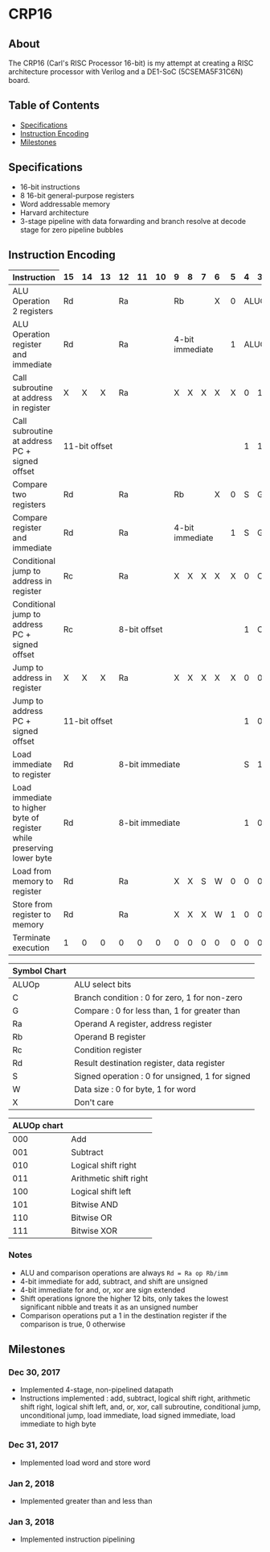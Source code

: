 # CRP16

## About

The CRP16 (Carl's RISC Processor 16-bit) is my attempt at creating a RISC architecture processor with Verilog and a DE1-SoC (5CSEMA5F31C6N) board.

## Table of Contents

* [Specifications](#specifications)
* [Instruction Encoding](#instruction-encoding)
* [Milestones](#milestones)

## Specifications
- 16-bit instructions
- 8 16-bit general-purpose registers
- Word addressable memory
- Harvard architecture
- 3-stage pipeline with data forwarding and branch resolve at decode stage for zero pipeline bubbles

## Instruction Encoding

| Instruction <td colspan=1>**15** <td colspan=1>**14** <td colspan=1>**13** <td colspan=1>**12** <td colspan=1>**11** <td colspan=1>**10** <td colspan=1>**9** <td colspan=1>**8** <td colspan=1>**7** <td colspan=1>**6** <td colspan=1>**5** <td colspan=1>**4** <td colspan=1>**3** <td colspan=1>**2** <td colspan=1>**1** <td colspan=1>**0** |
| - |
| ALU Operation 2 registers <td colspan=3>Rd <td colspan=3>Ra <td colspan=3>Rb <td colspan=1>X <td colspan=1>0 <td colspan=3>ALUOp <td colspan=1>1 <td colspan=1>1 |
| ALU Operation register and immediate <td colspan=3>Rd <td colspan=3>Ra <td colspan=4>4-bit immediate <td colspan=1>1 <td colspan=3>ALUOp <td colspan=1>1 <td colspan=1>1 |
| Call subroutine at address in register <td colspan=1>X <td colspan=1>X <td colspan=1>X <td colspan=3>Ra <td colspan=1>X <td colspan=1>X <td colspan=1>X <td colspan=1>X <td colspan=1>X <td colspan=1>0 <td colspan=1>1 <td colspan=1>0 <td colspan=1>1 <td colspan=1>0 |
| Call subroutine at address PC + signed offset <td colspan=11>11-bit offset <td colspan=1>1 <td colspan=1>1 <td colspan=1>0 <td colspan=1>1 <td colspan=1>0 |
| Compare two registers <td colspan=3>Rd <td colspan=3>Ra <td colspan=3>Rb <td colspan=1>X <td colspan=1>0 <td colspan=1>S <td colspan=1>G <td colspan=1>1 <td colspan=1>0 <td colspan=1>0 |
| Compare register and immediate <td colspan=3>Rd <td colspan=3>Ra <td colspan=4>4-bit immediate <td colspan=1>1 <td colspan=1>S <td colspan=1>G <td colspan=1>1 <td colspan=1>0 <td colspan=1>0 |
| Conditional jump to address in register <td colspan=3>Rc <td colspan=3>Ra <td colspan=1>X <td colspan=1>X <td colspan=1>X <td colspan=1>X <td colspan=1>X <td colspan=1>0 <td colspan=1>C <td colspan=1>1 <td colspan=1>1 <td colspan=1>0 |
| Conditional jump to address PC + signed offset <td colspan=3>Rc <td colspan=8>8-bit offset <td colspan=1>1 <td colspan=1>C <td colspan=1>1 <td colspan=1>1 <td colspan=1>0 |
| Jump to address in register <td colspan=1>X <td colspan=1>X <td colspan=1>X <td colspan=3>Ra <td colspan=1>X <td colspan=1>X <td colspan=1>X <td colspan=1>X <td colspan=1>X <td colspan=1>0 <td colspan=1>0 <td colspan=1>0 <td colspan=1>1 <td colspan=1>0 |
| Jump to address PC + signed offset <td colspan=11>11-bit offset <td colspan=1>1 <td colspan=1>0 <td colspan=1>0 <td colspan=1>1 <td colspan=1>0 |
| Load immediate to register <td colspan=3>Rd <td colspan=8>8-bit immediate <td colspan=1>S <td colspan=1>1 <td colspan=1>0 <td colspan=1>0 <td colspan=1>1 |
| Load immediate to higher byte of register while preserving lower byte <td colspan=3>Rd <td colspan=8>8-bit immediate <td colspan=1>1 <td colspan=1>0 <td colspan=1>0 <td colspan=1>0 <td colspan=1>1 |
| Load from memory to register <td colspan=3>Rd <td colspan=3>Ra <td colspan=1>X <td colspan=1>X <td colspan=1>S <td colspan=1>W <td colspan=1>0 <td colspan=1>0 <td colspan=1>0 <td colspan=1>0 <td colspan=1>0 <td colspan=1>1 |
| Store from register to memory <td colspan=3>Rd <td colspan=3>Ra <td colspan=1>X <td colspan=1>X <td colspan=1>X <td colspan=1>W <td colspan=1>1 <td colspan=1>0 <td colspan=1>0 <td colspan=1>0 <td colspan=1>0 <td colspan=1>1 |
| Terminate execution <td colspan=1>1 <td colspan=1>0 <td colspan=1>0 <td colspan=1>0 <td colspan=1>0 <td colspan=1>0 <td colspan=1>0 <td colspan=1>0 <td colspan=1>0 <td colspan=1>0 <td colspan=1>0 <td colspan=1>0 <td colspan=1>0 <td colspan=1>0 <td colspan=1>0 <td colspan=1>0 |
  
| Symbol Chart | |
| - | - |
| ALUOp | ALU select bits |
| C | Branch condition : 0 for zero, 1 for non-zero |
| G | Compare : 0 for less than, 1 for greater than |
| Ra | Operand A register, address register |
| Rb | Operand B register |
| Rc | Condition register |
| Rd | Result destination register, data register |
| S | Signed operation : 0 for unsigned, 1 for signed |
| W | Data size : 0 for byte, 1 for word |
| X | Don't care |

| ALUOp chart | |
| - | - |
| 000 | Add |
| 001 | Subtract |
| 010 | Logical shift right |
| 011 | Arithmetic shift right |
| 100 | Logical shift left |
| 101 | Bitwise AND |
| 110 | Bitwise OR | 
| 111 | Bitwise XOR |

### Notes
- ALU and comparison operations are always ```Rd = Ra op Rb/imm```
- 4-bit immediate for add, subtract, and shift are unsigned
- 4-bit immediate for and, or, xor are sign extended
- Shift operations ignore the higher 12 bits, only takes the lowest significant nibble and treats it as an unsigned number
- Comparison operations put a 1 in the destination register if the comparison is true, 0 otherwise


## Milestones

### Dec 30, 2017
  - Implemented 4-stage, non-pipelined datapath
  - Instructions implemented : 
  add, subtract, logical shift right, arithmetic shift right, logical shift left, and, or, xor, call subroutine, conditional jump, unconditional jump, load immediate, load signed immediate, load immediate to high byte

### Dec 31, 2017
  - Implemented load word and store word

### Jan 2, 2018
  - Implemented greater than and less than

### Jan 3, 2018
  - Implemented instruction pipelining
